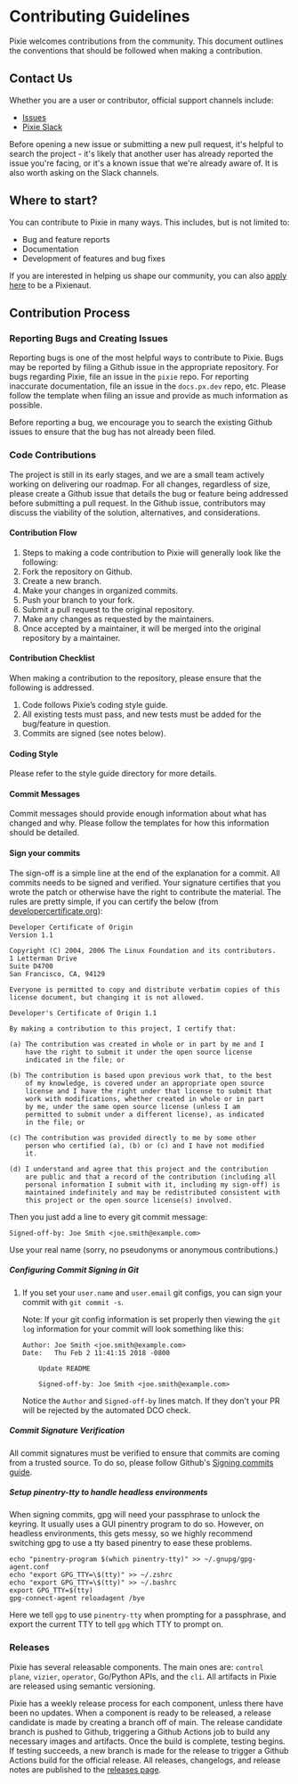 # Contributing Guidelines

Pixie welcomes contributions from the community. This document outlines the conventions that should be followed when making a contribution.

## Contact Us

Whether you are a user or contributor, official support channels include:

- [Issues](https://github.com/pixie-io/pixie/issues)
- [Pixie Slack](https://slackin.px.dev)

Before opening a new issue or submitting a new pull request, it's helpful to search the project -
it's likely that another user has already reported the issue you're facing, or it's a known issue
that we're already aware of. It is also worth asking on the Slack channels.

## Where to start?

You can contribute to Pixie in many ways. This includes, but is not limited to:

- Bug and feature reports
- Documentation
- Development of features and bug fixes

If you are interested in helping us shape our community, you can also [apply here](https://px.dev/community/) to be a Pixienaut.

## Contribution Process

### Reporting Bugs and Creating Issues

Reporting bugs is one of the most helpful ways to contribute to Pixie. Bugs may be reported by filing a Github issue in the appropriate repository. For bugs regarding Pixie, file an issue in the `pixie` repo. For reporting inaccurate documentation, file an issue in the `docs.px.dev` repo, etc. Please follow the template when filing an issue and provide as much information as possible.

Before reporting a bug, we encourage you to search the existing Github issues to ensure that the bug has not already been filed.

### Code Contributions

The project is still in its early stages, and we are a small team actively working on delivering our roadmap. For all changes, regardless of size, please create a Github issue that details the bug or feature being addressed before submitting a pull request. In the Github issue, contributors may discuss the viability of the solution, alternatives, and considerations.

#### Contribution Flow

1. Steps to making a code contribution to Pixie will generally look like the following:
2. Fork the repository on Github.
3. Create a new branch.
4. Make your changes in organized commits.
5. Push your branch to your fork.
6. Submit a pull request to the original repository.
7. Make any changes as requested by the maintainers.
8. Once accepted by a maintainer, it will be merged into the original repository by a maintainer.

#### Contribution Checklist

When making a contribution to the repository, please ensure that the following is addressed.

1. Code follows Pixie’s coding style guide.
2. All existing tests must pass, and new tests must be added for the bug/feature in question.
3. Commits are signed (see notes below).

#### Coding Style

Please refer to the style guide directory for more details.

#### Commit Messages

Commit messages should provide enough information about what has changed and why. Please follow the templates for how this information should be detailed.

#### Sign your commits

The sign-off is a simple line at the end of the explanation for a commit. All commits needs to be
signed and verified. Your signature certifies that you wrote the patch or otherwise have the right to contribute
the material. The rules are pretty simple, if you can certify the below (from
[developercertificate.org](https://developercertificate.org/)):

```
Developer Certificate of Origin
Version 1.1

Copyright (C) 2004, 2006 The Linux Foundation and its contributors.
1 Letterman Drive
Suite D4700
San Francisco, CA, 94129

Everyone is permitted to copy and distribute verbatim copies of this
license document, but changing it is not allowed.

Developer's Certificate of Origin 1.1

By making a contribution to this project, I certify that:

(a) The contribution was created in whole or in part by me and I
    have the right to submit it under the open source license
    indicated in the file; or

(b) The contribution is based upon previous work that, to the best
    of my knowledge, is covered under an appropriate open source
    license and I have the right under that license to submit that
    work with modifications, whether created in whole or in part
    by me, under the same open source license (unless I am
    permitted to submit under a different license), as indicated
    in the file; or

(c) The contribution was provided directly to me by some other
    person who certified (a), (b) or (c) and I have not modified
    it.

(d) I understand and agree that this project and the contribution
    are public and that a record of the contribution (including all
    personal information I submit with it, including my sign-off) is
    maintained indefinitely and may be redistributed consistent with
    this project or the open source license(s) involved.
```

Then you just add a line to every git commit message:

    Signed-off-by: Joe Smith <joe.smith@example.com>

Use your real name (sorry, no pseudonyms or anonymous contributions.)

##### Configuring Commit Signing in Git
1. If you set your `user.name` and `user.email` git configs, you can sign your commit with `git commit -s`.

    Note: If your git config information is set properly then viewing the `git log` information for your commit will look something like this:

    ```
    Author: Joe Smith <joe.smith@example.com>
    Date:   Thu Feb 2 11:41:15 2018 -0800

        Update README

        Signed-off-by: Joe Smith <joe.smith@example.com>
    ```

    Notice the `Author` and `Signed-off-by` lines match. If they don't your PR will be rejected by the automated DCO check.

##### Commit Signature Verification

All commit signatures must be verified to ensure that commits are coming from a trusted source. To do so, please follow Github's [Signing commits guide](https://docs.github.com/en/authentication/managing-commit-signature-verification/signing-commits).

##### Setup pinentry-tty to handle headless environments

When signing commits, gpg will need your passphrase to unlock the keyring. It usually uses a GUI pinentry program to do so. However, on headless environments, this gets messy, so we highly recommend switching gpg to use a tty based pinentry to ease these problems.

```
echo "pinentry-program $(which pinentry-tty)" >> ~/.gnupg/gpg-agent.conf
echo "export GPG_TTY=\$(tty)" >> ~/.zshrc
echo "export GPG_TTY=\$(tty)" >> ~/.bashrc
export GPG_TTY=$(tty)
gpg-connect-agent reloadagent /bye
```

Here we tell `gpg` to use `pinentry-tty` when prompting for a passphrase, and export the current TTY to tell `gpg` which TTY to prompt on.

### Releases

Pixie has several releasable components. The main ones are: `control plane`, `vizier`, `operator`, Go/Python APIs, and the `cli`. All artifacts in Pixie are released using semantic versioning.

Pixie has a weekly release process for each component, unless there have been no updates. When a component is ready to be released, a release candidate is made by creating a branch off of main. The release candidate branch is pushed to Github, triggering a Github Actions job to build any necessary images and artifacts. Once the build is complete, testing begins. If testing succeeds, a new branch is made for the release to trigger a Github Actions build for the official release. All releases, changelogs, and release notes are published to the [releases page](https://github.com/pixie-io/pixie/releases).
